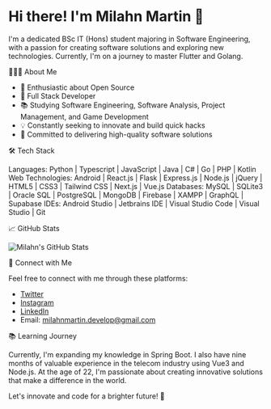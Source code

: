 # Hi there! I'm Milahn Martin 👋

I'm a dedicated BSc IT (Hons) student majoring in Software Engineering, with a passion for creating software solutions and exploring new technologies. Currently, I'm on a journey to master Flutter and Golang.

👨🏻‍💻 About Me

- 🌱 Enthusiastic about Open Source
- 🚀 Full Stack Developer
- 📚 Studying Software Engineering, Software Analysis, Project Management, and Game Development
- 💡 Constantly seeking to innovate and build quick hacks
- 🎯 Committed to delivering high-quality software solutions

🛠️ Tech Stack

Languages: Python | Typescript | JavaScript | Java | C# | Go | PHP | Kotlin
Web Technologies: Android | React.js | Flask | Express.js | Node.js | jQuery | HTML5 | CSS3 | Tailwind CSS | Next.js | Vue.js
Databases: MySQL | SQLite3 | Oracle SQL | PostgreSQL | MongoDB | Firebase | XAMPP | GraphQL | Supabase
IDEs: Android Studio | Jetbrains IDE | Visual Studio Code | Visual Studio | Git

📈 GitHub Stats

![Milahn's GitHub Stats](https://github-readme-stats.vercel.app/api?username=milahnmartin&show_icons=true&theme=default)

🤝 Connect with Me

Feel free to connect with me through these platforms:

- [Twitter](https://twitter.com/ultrafyy)
- [Instagram](https://www.instagram.com/milahnmartin/)
- [LinkedIn](https://www.linkedin.com/in/milahn-martin-376416203/)
- Email: milahnmartin.develop@gmail.com

📚 Learning Journey

Currently, I'm expanding my knowledge in Spring Boot. I also have nine months of valuable experience in the telecom industry using Vue3 and Node.js. At the age of 22, I'm passionate about creating innovative solutions that make a difference in the world.

Let's innovate and code for a brighter future! 🌟
